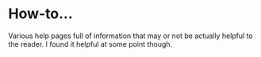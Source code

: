 # How-to...
Various help pages full of information that may or not be actually helpful to the reader. I found it helpful at some point though.
